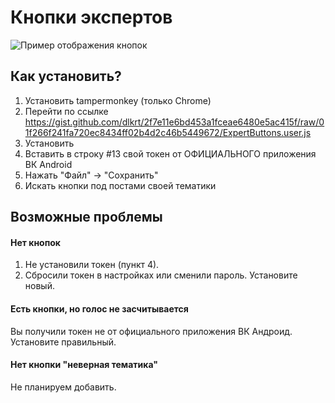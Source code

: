 # Кнопки экспертов
![Пример отображения кнопок](https://i.imgur.com/xR8CNod.png)
## Как установить?
1. Установить tampermonkey (только Chrome)
2. Перейти по ссылке https://gist.github.com/dlkrt/2f7e11e6bd453a1fceae6480e5ac415f/raw/01f266f241fa720ec8434ff02b4d2c46b5449672/ExpertButtons.user.js
3. Установить
4. Вставить в строку #13 свой токен от ОФИЦИАЛЬНОГО приложения ВК Android
5. Нажать "Файл" -> "Сохранить"
6. Искать кнопки под постами своей тематики

## Возможные проблемы
#### Нет кнопок
1. Не установили токен (пункт 4).
2. Сбросили токен в настройках или сменили пароль. Установите новый.
#### Есть кнопки, но голос не засчитывается
Вы получили токен не от официального приложения ВК Андроид. Установите правильный.
#### Нет кнопки "неверная тематика"
Не планируем добавить. 